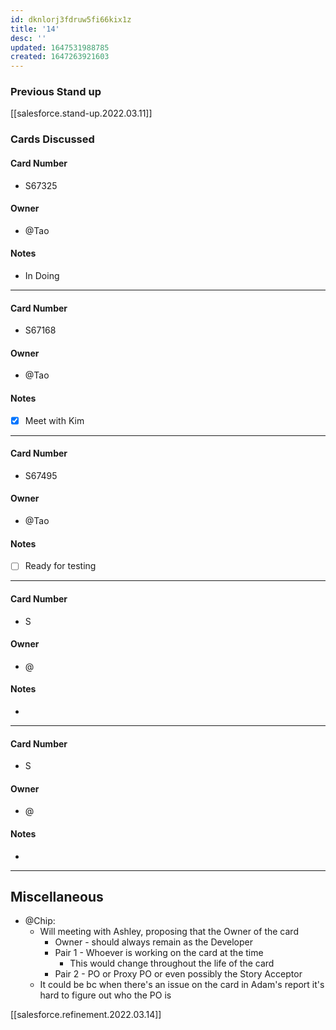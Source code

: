 ```yaml
---
id: dknlorj3fdruw5fi66kix1z
title: '14'
desc: ''
updated: 1647531988785
created: 1647263921603
---
```


### Previous Stand up
[[salesforce.stand-up.2022.03.11]]

### Cards Discussed
#### Card Number
- S67325
#### Owner
- @Tao 
#### Notes
- In Doing 
---
#### Card Number
- S67168
#### Owner
- @Tao 
#### Notes
- [x] Meet with Kim 
---
#### Card Number
- S67495
#### Owner
- @Tao 
#### Notes
- [ ] Ready for testing 
---
#### Card Number
- S
#### Owner
- @ 
#### Notes
-
---
#### Card Number
- S
#### Owner
- @ 
#### Notes
-
---
## Miscellaneous
- @Chip:
    - Will meeting with Ashley, proposing that the Owner of the card
        - Owner - should always remain as the Developer
        - Pair 1 - Whoever is working on the card at the time
            - This would change throughout the life of the card 
        - Pair 2 - PO or Proxy PO or even possibly the Story Acceptor
    - It could be bc when there's an issue on the card in Adam's report it's hard to figure out who the PO is

[[salesforce.refinement.2022.03.14]]    
